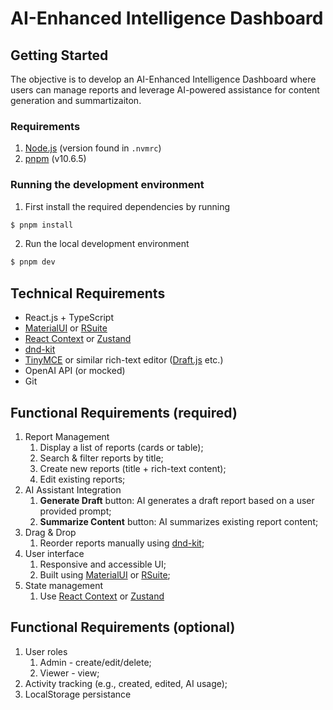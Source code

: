 # AI-Enhanced Intelligence Dashboard

## Getting Started

The objective is to develop an AI-Enhanced Intelligence Dashboard where users can manage reports and leverage AI-powered assistance for content generation and summartizaiton.

### Requirements

1. [Node.js](https://nodejs.org/en) (version found in `.nvmrc`)
2. [pnpm](https://pnpm.io/) (v10.6.5)

### Running the development environment

1. First install the required dependencies by running

```sh
$ pnpm install
```

2. Run the local development environment

```sh
$ pnpm dev
```

## Technical Requirements

- React.js + TypeScript
- [MaterialUI](https://mui.com/material-ui/) or [RSuite](https://rsuitejs.com/)
- [React Context](https://react.dev/learn/scaling-up-with-reducer-and-context) or [Zustand](https://zustand-demo.pmnd.rs/)
- [dnd-kit](https://dndkit.com/)
- [TinyMCE](https://www.tiny.cloud/) or similar rich-text editor ([Draft.js](https://draftjs.org/) etc.)
- OpenAI API (or mocked)
- Git

## Functional Requirements (required)

1. Report Management
   1. Display a list of reports (cards or table);
   2. Search & filter reports by title;
   3. Create new reports (title + rich-text content);
   4. Edit existing reports;
2. AI Assistant Integration
   1. **Generate Draft** button: AI generates a draft report based on a user provided prompt;
   2. **Summarize Content** button: AI summarizes existing report content;
3. Drag & Drop
   1. Reorder reports manually using [dnd-kit](https://dndkit.com/);
4. User interface
   1. Responsive and accessible UI;
   2. Built using [MaterialUI](https://mui.com/material-ui/) or [RSuite](https://rsuitejs.com/);
5. State management
   1. Use [React Context](https://react.dev/learn/scaling-up-with-reducer-and-context) or [Zustand](https://zustand-demo.pmnd.rs/)

## Functional Requirements (optional)

1. User roles
   1. Admin - create/edit/delete;
   2. Viewer - view;
2. Activity tracking (e.g., created, edited, AI usage);
3. LocalStorage persistance
